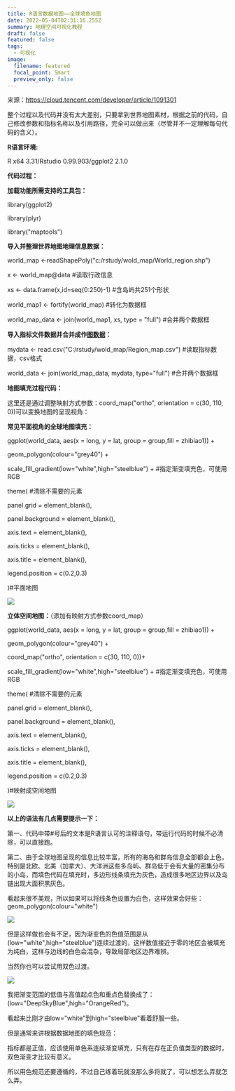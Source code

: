```yaml
---
title: R语言数据地图——全球填色地图
date: 2022-05-04T02:31:16.255Z
summary: 地理空间可视化教程
draft: false
featured: false
tags:
  - 可视化
image:
  filename: featured
  focal_point: Smart
  preview_only: false
---
```

来源：https://cloud.tencent.com/developer/article/1091301

整个过程以及代码并没有太大差别，只要拿到世界地图素材，根据之前的代码，自己修改参数和指标名称以及引用路径，完全可以做出来（尽管并不一定理解每句代码的含义）。

**R语言环境:**

R x64 3.31/Rstudio 0.99.903/ggplot2 2.1.0

**代码过程：**

**加载功能所需支持的工具包：**

library(ggplot2)

library(plyr)

library("maptools")

**导入并整理世界地图地理信息数据：**

world_map <-readShapePoly("c:/rstudy/wold_map/World_region.shp")

x <- world_map@data #读取行政信息

xs <- data.frame(x,id=seq(0:250)-1) #含岛屿共251个形状

world_map1 <- fortify(world_map) #转化为数据框

world_map_data <- join(world_map1, xs, type = "full") #合并两个数据框

**导入指标文件数据并合并成作[图数据](https://cloud.tencent.com/product/konisgraph?from=10680)：**

mydata <- read.csv("C:/rstudy/wold_map/Region_map.csv") #读取指标数据，csv格式

world_data <- join(world_map_data, mydata, type="full") #合并两个数据框

**地图填充过程代码：**

这里还是通过调整映射方式参数：coord_map("ortho", orientation = c(30, 110, 0))可以变换地图的呈现视角：

**常见平面视角的全球地图填充：**

ggplot(world_data, aes(x = long, y = lat, group = group,fill = zhibiao1)) +

geom_polygon(colour="grey40") +

scale_fill_gradient(low="white",high="steelblue") + #指定渐变填充色，可使用RGB

theme( #清除不需要的元素

panel.grid = element_blank(),

panel.background = element_blank(),

axis.text = element_blank(),

axis.ticks = element_blank(),

axis.title = element_blank(),

legend.position = c(0.2,0.3)

)#平面地图

![](https://ask.qcloudimg.com/http-save/yehe-1598429/sxcu1trqmf.jpeg?imageView2/2/w/1620)

**立体空间地图：**（添加有映射方式参数coord_map）

ggplot(world_data, aes(x = long, y = lat, group = group,fill = zhibiao1)) +

geom_polygon(colour="grey40") +

coord_map("ortho", orientation = c(30, 110, 0))+

scale_fill_gradient(low="white",high="steelblue") + #指定渐变填充色，可使用RGB

theme( #清除不需要的元素

panel.grid = element_blank(),

panel.background = element_blank(),

axis.text = element_blank(),

axis.ticks = element_blank(),

axis.title = element_blank(),

legend.position = c(0.2,0.3)

)#映射成空间地图

![](https://ask.qcloudimg.com/http-save/yehe-1598429/x33bqrjfys.jpeg?imageView2/2/w/1620)

**以上的语法有几点需要提示一下：**

第一、代码中带#号后的文本是R语言认可的注释语句，带运行代码的时候不必清除，可以直接跑。

第二、由于全球地图呈现的信息比较丰富，所有的海岛和群岛信息全部都会上色，特别是北欧、北美（加拿大）、大洋洲这些多岛屿、群岛低于会有大量的密集分布的小岛，而填色代码在填充时，多边形线条填充为灰色，造成很多地区边界以及岛链出现大面积黑灰色。

看起来很不美观，所以如果可以将线条色设置为白色，这样效果会好些：geom_polygon(colour="white")

![](https://ask.qcloudimg.com/http-save/yehe-1598429/gm2h05f7mv.png?imageView2/2/w/1620)

但是这样做也会有不足，因为渐变色的色值范围是从(low="white",high="steelblue")连续过渡的，这样数值接近于零的地区会被填充为纯白，这样与边线的白色会混杂，导致局部地区边界难辨。

当然你也可以尝试用双色过渡。

![](https://ask.qcloudimg.com/http-save/yehe-1598429/f48xmymhsh.png?imageView2/2/w/1620)

我把渐变范围的低值与高值起点色和重点色替换成了：(low="DeepSkyBlue",high="OrangeRed")。

看起来比刚才由low="white"到high="steelblue"看着舒服一些。

但是通常来讲根据数据地图的填色规范：

指标都是正值，应该使用单色系连续渐变填充，只有在存在正负值类型的数据时，双色渐变才比较有意义。

所以用色规范还要遵循的，不过自己练着玩就没那么多将就了，可以想怎么弄就怎么弄。

<!--EndFragment-->